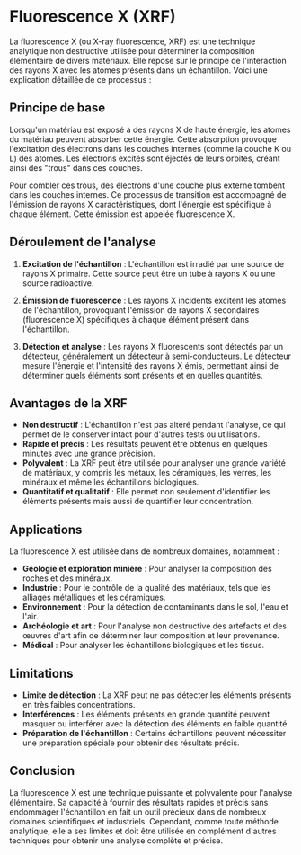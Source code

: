 # Fluorescence X (XRF)

La fluorescence X (ou X-ray fluorescence, XRF) est une technique analytique non destructive utilisée pour déterminer la composition élémentaire de divers matériaux. Elle repose sur le principe de l'interaction des rayons X avec les atomes présents dans un échantillon. Voici une explication détaillée de ce processus :

## Principe de base

Lorsqu'un matériau est exposé à des rayons X de haute énergie, les atomes du matériau peuvent absorber cette énergie. Cette absorption provoque l'excitation des électrons dans les couches internes (comme la couche K ou L) des atomes. Les électrons excités sont éjectés de leurs orbites, créant ainsi des "trous" dans ces couches.

Pour combler ces trous, des électrons d'une couche plus externe tombent dans les couches internes. Ce processus de transition est accompagné de l'émission de rayons X caractéristiques, dont l'énergie est spécifique à chaque élément. Cette émission est appelée fluorescence X.

## Déroulement de l'analyse

1. **Excitation de l'échantillon** : L'échantillon est irradié par une source de rayons X primaire. Cette source peut être un tube à rayons X ou une source radioactive.
   
2. **Émission de fluorescence** : Les rayons X incidents excitent les atomes de l'échantillon, provoquant l'émission de rayons X secondaires (fluorescence X) spécifiques à chaque élément présent dans l'échantillon.

3. **Détection et analyse** : Les rayons X fluorescents sont détectés par un détecteur, généralement un détecteur à semi-conducteurs. Le détecteur mesure l'énergie et l'intensité des rayons X émis, permettant ainsi de déterminer quels éléments sont présents et en quelles quantités.

## Avantages de la XRF

- **Non destructif** : L'échantillon n'est pas altéré pendant l'analyse, ce qui permet de le conserver intact pour d'autres tests ou utilisations.
- **Rapide et précis** : Les résultats peuvent être obtenus en quelques minutes avec une grande précision.
- **Polyvalent** : La XRF peut être utilisée pour analyser une grande variété de matériaux, y compris les métaux, les céramiques, les verres, les minéraux et même les échantillons biologiques.
- **Quantitatif et qualitatif** : Elle permet non seulement d'identifier les éléments présents mais aussi de quantifier leur concentration.

## Applications

La fluorescence X est utilisée dans de nombreux domaines, notamment :

- **Géologie et exploration minière** : Pour analyser la composition des roches et des minéraux.
- **Industrie** : Pour le contrôle de la qualité des matériaux, tels que les alliages métalliques et les céramiques.
- **Environnement** : Pour la détection de contaminants dans le sol, l'eau et l'air.
- **Archéologie et art** : Pour l'analyse non destructive des artefacts et des œuvres d'art afin de déterminer leur composition et leur provenance.
- **Médical** : Pour analyser les échantillons biologiques et les tissus.

## Limitations

- **Limite de détection** : La XRF peut ne pas détecter les éléments présents en très faibles concentrations.
- **Interférences** : Les éléments présents en grande quantité peuvent masquer ou interférer avec la détection des éléments en faible quantité.
- **Préparation de l'échantillon** : Certains échantillons peuvent nécessiter une préparation spéciale pour obtenir des résultats précis.

## Conclusion

La fluorescence X est une technique puissante et polyvalente pour l'analyse élémentaire. Sa capacité à fournir des résultats rapides et précis sans endommager l'échantillon en fait un outil précieux dans de nombreux domaines scientifiques et industriels. Cependant, comme toute méthode analytique, elle a ses limites et doit être utilisée en complément d'autres techniques pour obtenir une analyse complète et précise.
